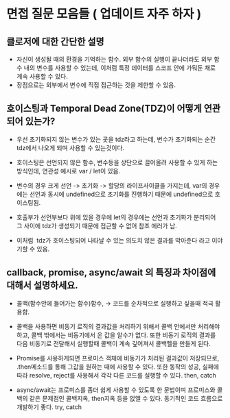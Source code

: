 # 면접 질문 모음들 ( 업데이트 자주 하자 )

## 클로저에 대한 간단한 설명

- 자신이 생성될 때의 환경을 기억하는 함수. 외부 함수의 실행이 끝나더라도 외부 함수 내의 변수를 사용할 수 있는데, 이처럼 특정 데이터를 스코프 안에 가둬둔 채로 계속 사용할 수 있다.
- 장점으로는 외부에서 변수에 직접 접근하는 것을 제한할 수 있음.

## 호이스팅과 Temporal Dead Zone(TDZ)이 어떻게 연관되어 있는가?

- 우선 초기화되지 않는 변수가 있는 곳을 tdz라고 하는데, 변수가 초기화되는 순간 tdz에서 나오게 되며 사용할 수 있는것이다.
- 호이스팅은 선언되지 않은 함수, 변수등을 상단으로 끌어올려 사용할 수 있게 하는 방식인데, 연관성 예시로 var / let이 있음.

- 변수의 경우 크게 선언 -> 초기화 -> 할당의 라이프사이클을 가지는데, var의 경우에는 선언과 동시에 undefined으로 초기화를 진행하기 때문에 undefined으로 호이스팅됨.
- 호출부가 선언부보다 위에 있을 경우에 let의 경우에는 선언과 초기화가 분리되어 그 사이에 tdz가 생성되기 때문에 접근할 수 없어 참조 에러가 남.
- 이처럼  tdz가 호이스팅되어 나타날 수 있는 의도치 않은 결과를 막아준다 라고 이야기할 수 있음.

## callback, promise, async/await 의 특징과 차이점에 대해서 설명하세요.

- 콜백(함수안에 들어가는 함수)함수, → 코드를 순차적으로 실행하고 싶을때 적극 활용함.
- 콜백을 사용하면 비동기 로직의 결과값을 처리하기 위해서 콜백 안에서만 처리해야하고, 콜백 밖에서는 비동기에서 온 값을 알수가 없다. 또한 비동기 로직의 결과를 다음 비동기로 전달해서 실행할때 콜백이 계속 깊어져서 콜백헬을 만들게 된다.

- Promise를 사용하게되면 프로미스 객체에 비동기가 처리된 결과값이 저장되므로, .then메소드를 통해 그값을 원하는 때에 사용할 수 있다. 또한 동작의 성공, 실패에 따라 resolve, reject를 사용해서 각각 다른 코드를 실행할 수 있다. then, catch

- async/await는 프로미스를 좀더 쉽게 사용할 수 있도록 한 문법이며 프로미스와 콜백의 같은 문제점인 콜백지옥, then지옥 등을 없앨 수 있다. 동기적인 코드 흐름으로 개발하기 좋다. try, catch
